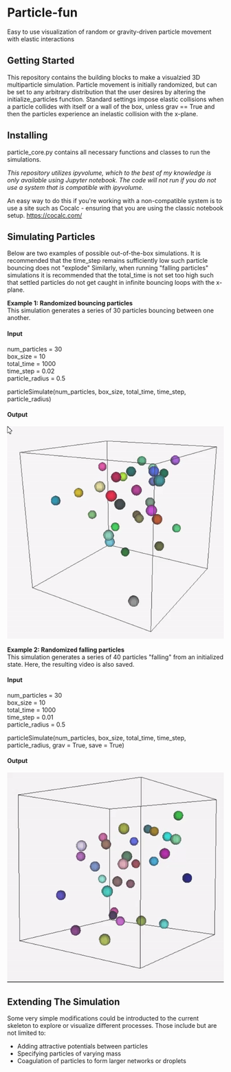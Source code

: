 # Particle-fun
Easy to use visualization of random or gravity-driven particle movement with elastic interactions

## Getting Started
This repository contains the building blocks to make a visualzied 3D multiparticle simulation. Particle movement is initially
randomized, but can be set to any arbitrary distribution that the user desires by altering the initialize_particles function.
Standard settings impose elastic collisions when a particle collides with itself or a wall of the box, unless grav == True and then 
the particles experience an inelastic collision with the x-plane. 

## Installing

particle_core.py contains all necessary functions and classes to run the simulations. 

*This repository utilizes ipyvolume, which to the best of my knowledge is only available using Jupyter notebook. The code will not run if you do not use a system that is compatible with ipyvolume.*

An easy way to do this if you're working with a non-compatible system is to use a site such as Cocalc - ensuring that you are using the classic notebook setup. https://cocalc.com/

## Simulating Particles

Below are two examples of possible out-of-the-box simulations. It is recommended that the time_step remains sufficiently low such particle bouncing does not "explode"
Similarly, when running "falling particles" simulations it is recommended that the total_time is not set too high such that settled particles do not get caught in infinite bouncing loops with the x-plane.

**Example 1: Randomized bouncing particles**\
This simulation generates a series of 30 particles bouncing between one another.
#### Input
num_particles = 30\
box_size = 10\
total_time = 1000\
time_step = 0.02\
particle_radius = 0.5

particleSimulate(num_particles, box_size, total_time, time_step, particle_radius)

#### Output

![](https://github.com/cameronmcelfresh/particle-fun/blob/master/bouncing_particles.gif)


**Example 2: Randomized falling particles**\
This simulation generates a series of 40 particles "falling" from an initialized state. Here, the resulting video is also saved.
#### Input
num_particles = 30\
box_size = 10\
total_time = 1000\
time_step = 0.01\
particle_radius = 0.5

particleSimulate(num_particles, box_size,  total_time,  time_step,  particle_radius,  grav = True,  save = True)

#### Output

![](https://github.com/cameronmcelfresh/particle-fun/blob/master/falling_particles.gif)

## Extending The Simulation

Some very simple modifications could be introducted to the current skeleton to explore or visualize different processes. Those include but are not limited to:
  - Adding attractive potentials between particles
  - Specifying particles of varying mass
  - Coagulation of particles to form larger networks or droplets
